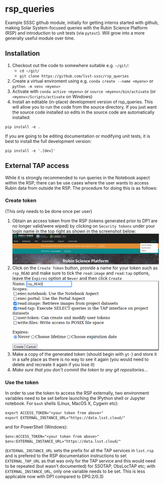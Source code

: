 # rsp_queries

Example SSSC github module, initially for getting interns started with 
github, making Solar System-focused queries with the Rubin Science 
Platform (RSP) and introduction to unit tests (via `pytest`). Will grow into 
a more generally useful module over time.

## Installation

1. Checkout out the code to somewhere suitable e.g. `~/git/`:
   - `cd ~/git/`
   - `git clone https://github.com/lsst-sssc/rsp_queries`
2. Create a virtual enviroment using e.g. `conda create --name <myenv>` or `python -m venv <myenv>`
3. Activate with `conda active <myenv>` or `source <myenv>/bin/activate` (or `<myenv>/Scripts/activate` on Windows)
4. Install an editable (in-place) development version of rsp_queries. This will allow you to run the code from the source directory. If you just want the source code installed so edits in the source code are automatically installed:
```
pip install -e .
```
If you are going to be editing documentation or modifying unit tests, it is best to install the full development version:
```
pip install -e '.[dev]'
```

## External TAP access

While it is strongly recommended to run queries in the Notebook aspect within the RSP, there can be use cases where the user wants to access Rubin data from outside the RSP. The procedure for doing this is as follows:

### Create token

(This only needs to be done once per user)

1. Obtain an access token from the RSP (tokens generated prior to DP1 are no longer valid/were wiped) by clicking on `Security tokens` under your login name in the top right as shown in the screenshot below:
![Screenshot of the Rubin Science Platform showing the location of the Security tokens entry in the top right of the screen under the users' name](/docs/rsp_frontpage_scrnshot.png)
2. Click on the `Create Token` button, provide a name for your token such as `rsp_READ` and make sure to tick the `read:image` and `read:tap` options, leave the `Expires` option at `Never` and then click `Create`
![Screenshot of the token creation dialog box showing the read:image and read:tap options are selected](/docs/rsp_create_token.png)
3. Make a copy of the generated token (should begin with `gt-`) and store it in a safe place as there is no way to see it again (you would need to delete and recreate it again if you lose it)
4. _Make sure that you don't commit the token to any git repositories..._

### Use the token

In order to use the token to access the RSP externally, two environment variables need to be set before launching the IPython shell or Jupyter notebook. For `bash` shells (Linux, MacOS X, Cygwin etc):
```
export ACCESS_TOKEN="<your token from above>"
export EXTERNAL_INSTANCE_URL="https://data.lsst.cloud/"
```
and for PowerShell (Windows):
```
$env:ACCESS_TOKEN="<your token from above>"
$env:EXTERNAL_INSTANCE_URL="https://data.lsst.cloud/"
```

(`EXTERNAL_INSTANCE_URL` sets the prefix for all the TAP services in `lsst.rsp` and is prefered to the RSP documentation instructions to set `EXTERNAL_TAP_URL` as that was only for the TAP service and this would need to be repeated (but wasn't documented) for SSOTAP, ObsLocTAP etc; with `EXTERNAL_INSTANCE_URL`, only one variable needs to be set. This is less applicable now with DP1 compared to DP0.2/0.3)
